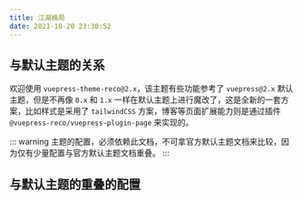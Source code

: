 ```yaml
---
title: 江湖格局
date: 2021-10-20 23:30:52
---
```


## 与默认主题的关系

欢迎使用 `vuepress-theme-reco@2.x`，该主题有些功能参考了 `vuepress@2.x` 默认主题，但是不再像 `0.x` 和 `1.x` 一样在默认主题上进行魔改了，这是全新的一套方案，比如样式是采用了 `tailwindCSS` 方案，博客等页面扩展能力则是通过插件 `@vuepress-reco/vuepress-plugin-page` 来实现的。

::: warning
主题的配置，必须依赖此文档，不可拿官方默认主题文档来比较，因为仅有少量配置与官方默认主题文档重叠。
:::

## 与默认主题的重叠的配置




